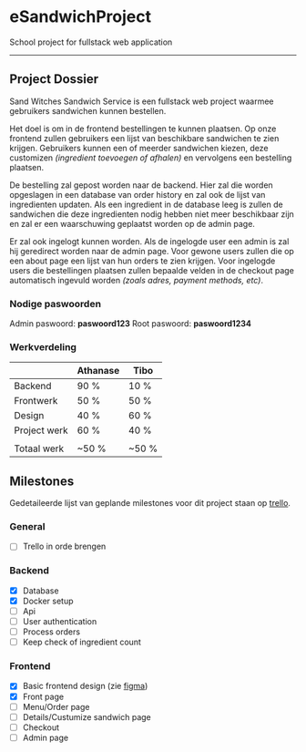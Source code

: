 # eSandwichProject

School project for fullstack web application

---

## Project Dossier

Sand Witches Sandwich Service is een fullstack web project waarmee gebruikers sandwichen kunnen bestellen.

Het doel is om in de frontend bestellingen te kunnen plaatsen. Op onze frontend zullen gebruikers een lijst van beschikbare sandwichen te zien krijgen. Gebruikers kunnen een of meerder sandwichen kiezen, deze customizen *(ingredient toevoegen of afhalen)* en vervolgens een bestelling plaatsen.

De bestelling zal gepost worden naar de backend. Hier zal die worden opgeslagen in een database van order history en zal ook de lijst van ingredienten updaten. Als een ingredient in de database leeg is zullen de sandwichen die deze ingredienten nodig hebben niet meer beschikbaar zijn en zal er een waarschuwing geplaatst worden op de admin page.

Er zal ook ingelogt kunnen worden. Als de ingelogde user een admin is zal hij geredirect worden naar de admin page. Voor gewone users zullen die op een about page een lijst van hun orders te zien krijgen. Voor ingelogde users die bestellingen plaatsen zullen bepaalde velden in de checkout page automatisch ingevuld worden *(zoals adres, payment methods, etc)*.

### Nodige paswoorden

Admin paswoord: **paswoord123**
Root paswoord: **paswoord1234**

### Werkverdeling

|              | Athanase     | Tibo       |
|--------------|--------------|------------|
| Backend      | 90 %         | 10 %       |
| Frontwerk    | 50 %         | 50 %       |
| Design       | 40 %         | 60 %       |
| Project werk | 60 %         | 40 %       |
|              |              |            |
| Totaal werk  | ~50 %        | ~50 %      |

## Milestones

Gedetaileerde lijst van geplande milestones voor dit project staan op [trello](https://trello.com/b/AwKfylrI/esandwich).

### General
- [ ] Trello in orde brengen

### Backend
- [x] Database
- [x] Docker setup
- [ ] Api
- [ ] User authentication
- [ ] Process orders
- [ ] Keep check of ingredient count

### Frontend
- [x] Basic frontend design (zie [figma](https://www.figma.com/file/d2dDQDZkVPz6MLHEAYZQXa/Untitled?node-id=0%3A1))
- [x] Front page
- [ ] Menu/Order page
- [ ] Details/Custumize sandwich page
- [ ] Checkout
- [ ] Admin page
